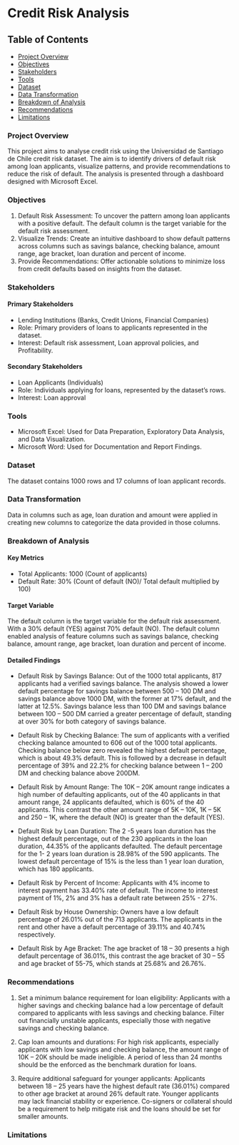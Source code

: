 # Credit Risk Analysis

## Table of Contents
- [Project Overview](#project-overview)
- [Objectives](#objectives)
- [Stakeholders](#stakeholders)
- [Tools](#tools)
- [Dataset](#dataset)
- [Data Transformation](#data-transformation)
- [Breakdown of Analysis](#breakdown-of-analysis)
- [Recommendations](#recommendations)
- [Limitations](#limitations)

### Project Overview
This project aims to analyse credit risk using the Universidad de Santiago de Chile credit risk dataset. The aim is to identify drivers of default risk among loan applicants, visualize patterns, and provide recommendations to reduce the risk of default. The analysis is presented through a dashboard designed with Microsoft Excel.

### Objectives
1. Default Risk Assessment: To uncover the pattern among loan applicants with a positive default. The default column is the target variable for the default risk assessment.
2. Visualize Trends: Create an intuitive dashboard to show default patterns across columns such as savings balance, checking balance, amount range, age bracket, loan duration and percent of income.
3. Provide Recommendations: Offer actionable solutions to minimize loss from credit defaults based on insights from the dataset.

### Stakeholders
#### Primary Stakeholders
- Lending Institutions (Banks, Credit Unions, Financial Companies)
- Role: Primary providers of loans to applicants represented in the dataset.
-  Interest: Default risk assessment, Loan approval policies, and Profitability.
#### Secondary Stakeholders
- Loan Applicants (Individuals)
- Role: Individuals applying for loans, represented by the dataset’s rows.
- Interest: Loan approval

### Tools
- Microsoft Excel: Used for Data Preparation, Exploratory Data Analysis, and Data Visualization.
- Microsoft Word: Used for Documentation and Report Findings.

### Dataset
The dataset contains 1000 rows and 17 columns of loan applicant records.

### Data Transformation
Data in columns such as age, loan duration and amount were applied in creating new columns to categorize the data provided in those columns.

### Breakdown of Analysis
#### Key Metrics
- Total Applicants: 1000 (Count of applicants)
- Default Rate: 30% (Count of default (NO)/ Total default multiplied by 100)

#### Target Variable
The default column is the target variable for the default risk assessment. With a 30% default (YES) against 70% default (NO). The default column enabled analysis of feature columns such as savings balance, checking balance, amount range, age bracket, loan duration and percent of income.

#### Detailed Findings
- Default Risk by Savings Balance: Out of the 1000 total applicants, 817 applicants had a verified savings balance. The analysis showed a lower default percentage for savings balance between 500 – 100 DM and savings balance above 1000 DM, with the former at 17% default, and the latter at 12.5%. Savings balance less than 100 DM and savings balance between 100 – 500 DM carried a greater percentage of default, standing at over 30% for both category of savings balance.
- Default Risk by Checking Balance: The sum of applicants with a verified checking balance amounted to 606 out of the 1000 total applicants. Checking balance below zero revealed the highest default percentage, which is about 49.3% default. This is followed by a decrease in default percentage of 39% and 22.2% for checking balance between 1 – 200 DM and checking balance above 200DM.

- Default Risk by Amount Range: The 10K – 20K amount range indicates a high number of defaulting applicants, out of the 40 applicants in that amount range, 24 applicants defaulted, which is 60% of the 40 applicants. This contrast the other amount range of 5K – 10K, 1K – 5K and 250 – 1K, where the default (NO) is greater than the default (YES).

- Default Risk by Loan Duration: The 2 -5 years loan duration has the highest default percentage, out of the 230 applicants in the loan duration, 44.35% of the applicants defaulted. The default percentage for the 1- 2 years loan duration is 28.98% of the 590 applicants. The lowest default percentage of 15% is the less than 1 year loan duration, which has 180 applicants.

-	Default Risk by Percent of Income: Applicants with 4% income to interest payment has 33.40% rate of default. The income to interest payment of 1%, 2% and 3% has a default rate between 25% - 27%.

-	Default Risk by House Ownership: Owners have a low default percentage of 26.01% out of the 713 applicants. The applicants in the rent and other have a default percentage of 39.11% and 40.74% respectively.

-	Default Risk by Age Bracket: The age bracket of 18 – 30 presents a high default percentage of 36.01%, this contrast the age bracket of 30 – 55 and age bracket of 55-75, which stands at 25.68% and 26.76%.

### Recommendations
1.	Set a minimum balance requirement for loan eligibility: Applicants with a higher savings and checking balance had a low percentage of default compared to applicants with less savings and checking balance. Filter out financially unstable applicants, especially those with negative savings and checking balance.

2.	Cap loan amounts and durations: For high risk applicants, especially applicants with low savings and checking balance, the amount range of 10K – 20K should be made ineligible. A period of less than 24 months should be the enforced as the benchmark duration for loans.

3.	Require additional safeguard for younger applicants: Applicants between 18 – 25 years have the highest default rate (36.01%) compared to other age bracket at around 26% default rate. Younger applicants may lack financial stability or experience. Co-signers or collateral should be a requirement to help mitigate risk and the loans should be set for smaller amounts.

### Limitations


